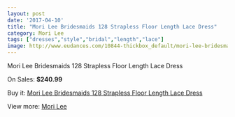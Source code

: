 ```yaml
---
layout: post
date: '2017-04-10'
title: "Mori Lee Bridesmaids 128 Strapless Floor Length Lace Dress"
category: Mori Lee
tags: ["dresses","style","bridal","length","lace"]
image: http://www.eudances.com/10844-thickbox_default/mori-lee-bridesmaids-128-strapless-floor-length-lace-dress.jpg
---
```

Mori Lee Bridesmaids 128 Strapless Floor Length Lace Dress

On Sales: **$240.99**
<a href="https://www.eudances.com/en/mori-lee/3464-mori-lee-bridesmaids-128-strapless-floor-length-lace-dress.html"><amp-img layout="responsive" width="600" height="600" src="//www.eudances.com/10844-thickbox_default/mori-lee-bridesmaids-128-strapless-floor-length-lace-dress.jpg" alt="Mori Lee Bridesmaids 128 Strapless Floor Length Lace Dress 0" /></a>
<a href="https://www.eudances.com/en/mori-lee/3464-mori-lee-bridesmaids-128-strapless-floor-length-lace-dress.html"><amp-img layout="responsive" width="600" height="600" src="//www.eudances.com/10848-thickbox_default/mori-lee-bridesmaids-128-strapless-floor-length-lace-dress.jpg" alt="Mori Lee Bridesmaids 128 Strapless Floor Length Lace Dress 1" /></a>
<a href="https://www.eudances.com/en/mori-lee/3464-mori-lee-bridesmaids-128-strapless-floor-length-lace-dress.html"><amp-img layout="responsive" width="600" height="600" src="//www.eudances.com/10847-thickbox_default/mori-lee-bridesmaids-128-strapless-floor-length-lace-dress.jpg" alt="Mori Lee Bridesmaids 128 Strapless Floor Length Lace Dress 2" /></a>
<a href="https://www.eudances.com/en/mori-lee/3464-mori-lee-bridesmaids-128-strapless-floor-length-lace-dress.html"><amp-img layout="responsive" width="600" height="600" src="//www.eudances.com/10846-thickbox_default/mori-lee-bridesmaids-128-strapless-floor-length-lace-dress.jpg" alt="Mori Lee Bridesmaids 128 Strapless Floor Length Lace Dress 3" /></a>
<a href="https://www.eudances.com/en/mori-lee/3464-mori-lee-bridesmaids-128-strapless-floor-length-lace-dress.html"><amp-img layout="responsive" width="600" height="600" src="//www.eudances.com/10845-thickbox_default/mori-lee-bridesmaids-128-strapless-floor-length-lace-dress.jpg" alt="Mori Lee Bridesmaids 128 Strapless Floor Length Lace Dress 4" /></a>

Buy it: [Mori Lee Bridesmaids 128 Strapless Floor Length Lace Dress](https://www.eudances.com/en/mori-lee/3464-mori-lee-bridesmaids-128-strapless-floor-length-lace-dress.html "Mori Lee Bridesmaids 128 Strapless Floor Length Lace Dress")

View more: [Mori Lee](https://www.eudances.com/en/65-mori-lee "Mori Lee")